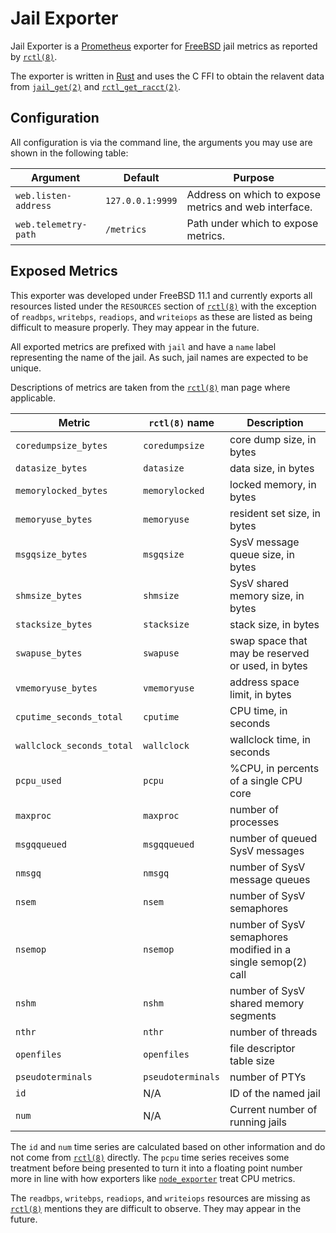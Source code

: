 # Jail Exporter

Jail Exporter is a [Prometheus] exporter for [FreeBSD] jail metrics as reported
by [`rctl(8)`].

The exporter is written in [Rust] and uses the C FFI to obtain the relavent
data from [`jail_get(2)`] and [`rctl_get_racct(2)`].

## Configuration

All configuration is via the command line, the arguments you may use are shown
in the following table:

| Argument             | Default          | Purpose                       |
|----------------------|------------------|-------------------------------|
| `web.listen-address` | `127.0.0.1:9999` | Address on which to expose metrics and web interface. |
| `web.telemetry-path` | `/metrics`       | Path under which to expose metrics. |

## Exposed Metrics

This exporter was developed under FreeBSD 11.1 and currently exports all
resources listed under the `RESOURCES` section of [`rctl(8)`] with the
exception of `readbps`, `writebps`, `readiops`, and `writeiops` as these are
listed as being difficult to measure properly. They may appear in the future.

All exported metrics are prefixed with `jail` and have a `name` label
representing the name of the jail. As such, jail names are expected to be
unique.

Descriptions of metrics are taken from the [`rctl(8)`] man page where
applicable.

| Metric                    | `rctl(8)` name    | Description                       |
|---------------------------|-------------------|-----------------------------------|
| `coredumpsize_bytes`      | `coredumpsize`    | core dump size, in bytes          |
| `datasize_bytes`          | `datasize`        | data size, in bytes               |
| `memorylocked_bytes`      | `memorylocked`    | locked memory, in bytes           |
| `memoryuse_bytes`         | `memoryuse`       | resident set size, in bytes       |
| `msgqsize_bytes`          | `msgqsize`        | SysV message queue size, in bytes |
| `shmsize_bytes`           | `shmsize`         | SysV shared memory size, in bytes |
| `stacksize_bytes`         | `stacksize`       | stack size, in bytes              |
| `swapuse_bytes`           | `swapuse`         | swap space that may be reserved or used, in bytes |
| `vmemoryuse_bytes`        | `vmemoryuse`      | address space limit, in bytes     |
| `cputime_seconds_total`   | `cputime`         | CPU time, in seconds              |
| `wallclock_seconds_total` | `wallclock`       | wallclock time, in seconds        |
| `pcpu_used`               | `pcpu`            | %CPU, in percents of a single CPU core |
| `maxproc`                 | `maxproc`         | number of processes               |
| `msgqqueued`              | `msgqqueued`      | number of queued SysV messages    |
| `nmsgq`                   | `nmsgq`           | number of SysV message queues     |
| `nsem`                    | `nsem`            | number of SysV semaphores         |
| `nsemop`                  | `nsemop`          | number of SysV semaphores modified in a single semop(2) call |
| `nshm`                    | `nshm`            | number of SysV shared memory segments |
| `nthr`                    | `nthr`            | number of threads                 |
| `openfiles`               | `openfiles`       | file descriptor table size        |
| `pseudoterminals`         | `pseudoterminals` | number of PTYs                    |
| `id`                      | N/A               | ID of the named jail              |
| `num`                     | N/A               | Current number of running jails   |

The `id` and `num` time series are calculated based on other information and do
not come from [`rctl(8)`] directly. 
The `pcpu` time series receives some treatment before being presented to turn
it into a floating point number more in line with how exporters like
[`node_exporter`] treat CPU metrics.

The `readbps`, `writebps`, `readiops`, and `writeiops` resources are missing as
[`rctl(8)`] mentions they are difficult to observe. They may appear in the
future.

[FreeBSD]: https://www.freebsd.org/
[Prometheus]: https://prometheus.io/
[Rust]: https://www.rust-lang.org/
[`node_exporter`]: https://github.com/prometheus/node_exporter/
[`jail_get(2)`]: https://www.freebsd.org/cgi/man.cgi?query=jail_get&sektion=2
[`rctl(8)`]: https://www.freebsd.org/cgi/man.cgi?query=rctl&sektion=8
[`rctl_get_racct(2)`]: https://www.freebsd.org/cgi/man.cgi?query=rctl_get_racct&sektion=2
